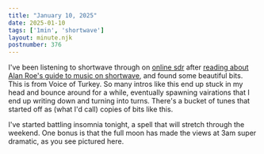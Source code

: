```yaml
---
title: "January 10, 2025"
date: 2025-01-10
tags: ['1min', 'shortwave']
layout: minute.njk
postnumber: 376
---
```

I've been listening to shortwave through on [online sdr](http://websdr.ewi.utwente.nl:8901/) after [reading about Alan Roe's guide to music on shortwave](https://swling.com/blog/2025/01/alan-roes-b-24-season-guide-to-music-on-shortwave-version-3-0/), and found some beautiful bits. This is from Voice of Turkey. So many intros like this end up stuck in my head and bounce around for a while, eventually spawning vairations that I end up writing down and turning into turns. There's a bucket of tunes that started off as (what I'd call) copies of bits like this.

I've started battling insomnia tonight, a spell that will stretch through the weekend.  One bonus is that the full moon has made the views at 3am super dramatic, as you see pictured here.